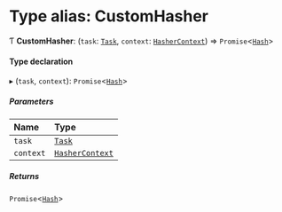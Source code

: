 # Type alias: CustomHasher

Ƭ **CustomHasher**: (`task`: [`Task`](../../reference/core-api/devkit/documents/Task), `context`: [`HasherContext`](../../reference/core-api/devkit/documents/HasherContext)) => `Promise`\<[`Hash`](../../reference/core-api/devkit/documents/Hash)\>

#### Type declaration

▸ (`task`, `context`): `Promise`\<[`Hash`](../../reference/core-api/devkit/documents/Hash)\>

##### Parameters

| Name      | Type                                                                       |
| :-------- | :------------------------------------------------------------------------- |
| `task`    | [`Task`](../../reference/core-api/devkit/documents/Task)                   |
| `context` | [`HasherContext`](../../reference/core-api/devkit/documents/HasherContext) |

##### Returns

`Promise`\<[`Hash`](../../reference/core-api/devkit/documents/Hash)\>
